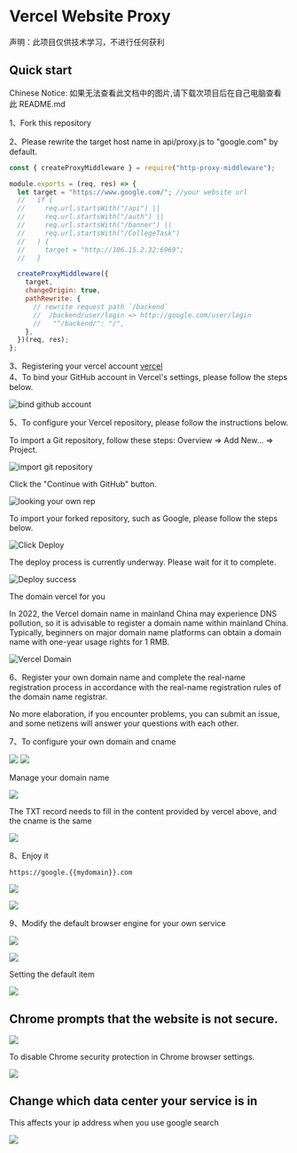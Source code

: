 # Vercel Website Proxy

声明：此项目仅供技术学习，不进行任何获利

## Quick start 

Chinese Notice: 如果无法查看此文档中的图片,请下载次项目后在自己电脑查看此 README.md

1、Fork this repository

2、Please rewrite the target host name in api/proxy.js to "google.com" by default.

```js
const { createProxyMiddleware } = require("http-proxy-middleware");

module.exports = (req, res) => {
  let target = "https://www.google.com/"; //your website url
  //   if (
  //     req.url.startsWith("/api") ||
  //     req.url.startsWith("/auth") ||
  //     req.url.startsWith("/banner") ||
  //     req.url.startsWith("/CollegeTask")
  //   ) {
  //     target = "http://106.15.2.32:6969";
  //   }

  createProxyMiddleware({
    target,
    changeOrigin: true,
    pathRewrite: {
      // rewrite request path `/backend`
      //  /backend/user/login => http://google.com/user/login
      //   "^/backend/": "/",
    },
  })(req, res);
};
```

3、Registering your vercel account [vercel](https://vercel.com/)  
4、To bind your GitHub account in Vercel's settings, please follow the steps below.

![bind github account](./asset/224318.jpg)

5、To configure your Vercel repository, please follow the instructions below.

To import a Git repository, follow these steps: Overview => Add New... => Project.

![import git repository](./asset/224748.jpg)

Click the "Continue with GitHub" button.

![looking your own rep](./asset/225212.jpg)

To import your forked repository, such as Google, please follow the steps below.

![Click Deploy](./asset/225542.jpg)

The deploy process is currently underway. Please wait for it to complete.

![Deploy success](./asset/225816.jpg)

The domain vercel for you

In 2022, the Vercel domain name in mainland China may experience DNS pollution, so it is advisable to register a domain name within mainland China. Typically, beginners on major domain name platforms can obtain a domain name with one-year usage rights for 1 RMB.

![Vercel Domain](./asset/230030.jpg)

6、Register your own domain name and complete the real-name registration process in accordance with the real-name registration rules of the domain name registrar.

No more elaboration, if you encounter problems, you can submit an issue, and some netizens will answer your questions with each other.

7、To configure your own domain and cname

![](./asset/230712.jpg)
![](./asset/231001.jpg)

Manage your domain name

![](./asset/231513.jpg)

The TXT record needs to fill in the content provided by vercel above, and the cname is the same

![](./asset/231835.jpg)

8、Enjoy it

`https://google.{{mydomain}}.com`

![](./asset/232007.jpg)

![](./asset/232111.jpg)

9、Modify the default browser engine for your own service

![](./asset/232617.jpg)

![](./asset/232857.jpg)

Setting the default item

![](./asset/232826.jpg)

## Chrome prompts that the website is not secure.

![](./asset/031826.jpg)

To disable Chrome security protection in Chrome browser settings.

![](./asset/032114.jpg)

## Change which data center your service is in

This affects your ip address when you use google search

![](./asset/233500.jpg)
